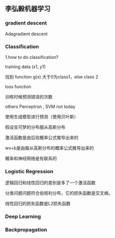 ## 李弘毅机器学习

### gradient descent

Adagradient descent

### Classification

1.how to do classification?

training data (x1, $y1$)

找到 function g(x) 大于0为class1，else class 2

loss function 

训练时候预测错误的次数

others  Perceptron , SVM   not today

使用生成模型进行预测（使用贝叶斯）

假设宝可梦的分布服从高斯分布

激活函数是由后验概率公式推导出来的

wx+b是由服从高斯分布的概率公式推导出来的

概率和神经网络是有联系的



### Logistic Regression

 逻辑回归和线性回归的差别是多了一个激活函数

分类问题问题符合伯努利分布，它的损失函数是交叉熵。

线性回归的损失函数是L2损失函数



### Deep Learning

### Backpropagation







